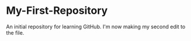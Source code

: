My-First-Repository
===================

An initial repository for learning GitHub.  I'm now making my second edit to the file.
